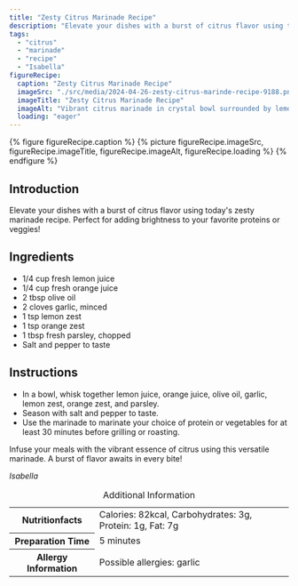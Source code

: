 ```yaml
---
title: "Zesty Citrus Marinade Recipe"
description: "Elevate your dishes with a burst of citrus flavor using this zesty marinade recipe. Perfect for adding brightness to your favorite proteins or veggies!"
tags:
  - "citrus"
  - "marinade"
  - "recipe"
  - "Isabella"
figureRecipe: 
  caption: "Zesty Citrus Marinade Recipe"
  imageSrc: "./src/media/2024-04-26-zesty-citrus-marinde-recipe-9188.png"
  imageTitle: "Zesty Citrus Marinade Recipe"
  imageAlt: "Vibrant citrus marinade in crystal bowl surrounded by lemons, oranges, and parsley, with sliced vegetables on a wooden table."
  loading: "eager"
---
```


{% figure figureRecipe.caption %}
{% picture figureRecipe.imageSrc, figureRecipe.imageTitle, figureRecipe.imageAlt, figureRecipe.loading %}
{% endfigure %}

## Introduction

Elevate your dishes with a burst of citrus flavor using today's zesty marinade recipe. Perfect for adding brightness to your favorite proteins or veggies!

## Ingredients

- 1/4 cup fresh lemon juice
- 1/4 cup fresh orange juice
- 2 tbsp olive oil
- 2 cloves garlic, minced
- 1 tsp lemon zest
- 1 tsp orange zest
- 1 tbsp fresh parsley, chopped
- Salt and pepper to taste

## Instructions

- In a bowl, whisk together lemon juice, orange juice, olive oil, garlic, lemon zest, orange zest, and parsley.
- Season with salt and pepper to taste.
- Use the marinade to marinate your choice of protein or vegetables for at least 30 minutes before grilling or roasting.

Infuse your meals with the vibrant essence of citrus using this versatile marinade. A burst of flavor awaits in every bite!

*Isabella*

<table><caption class='sr-only'>Additional Information</caption><tr><th>Nutritionfacts</th><td>Calories: 82kcal, Carbohydrates: 3g, Protein: 1g, Fat: 7g&nbsp;</td></tr><tr><th>Preparation Time</th><td>5 minutes&nbsp;</td></tr><tr><th>Allergy Information</th><td>Possible allergies: garlic&nbsp;</td></tr></table>

